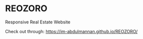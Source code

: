 # REOZORO
Responsive Real Estate Website

Check out through:
  https://im-abdulmannan.github.io/REOZORO/
